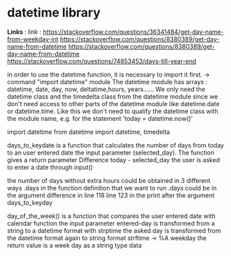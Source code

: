 # datetime library

**Links** :
 link : https://stackoverflow.com/questions/36341484/get-day-name-from-weekday-int
 https://stackoverflow.com/questions/8380389/get-day-name-from-datetime
https://stackoverflow.com/questions/8380389/get-day-name-from-datetime
https://stackoverflow.com/questions/74853453/days-till-year-end


 in order to use the datetime function, it is necessary to import it first. -> command "import datetime" module 
 The datetime module has arrays : datetime, date, day, now, deltatime,hours, years......
  We only need the datetime class and the timedelta class from the
datetime module since we don't need access to other
 parts of the datetime module like datetime.date or
datetime.time. Like this we don't need to qualify the
 datetime class with the module name, e.g. for the statement
 'today = datetime.now()'

import datetime
from datetime import datetime, timedelta

 days_to_keydate is a function that calculates the number of days from today to an user entered date
 the input parameter (selected_day).
 The function gives a return parameter Difference today - selected_day
 the user is asked to enter a date through input()


 the number of days without extra hours could be obtained in 3 different ways
 .days in the function definition that we want to run
 .days could be in the argument difference in line  118
 line 123 in the print after the argument days_to_keyday


 day_of_the_week() is a function that compares the user entered date with calendar function
 the input parameter entered-day is transformed from a string to a datetime format with strptime
 the asked day is transformed from the datetime format again to string format strftime -> %A weekday
 the return value is a week day as a string type data


